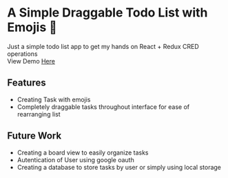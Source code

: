 # A Simple Draggable Todo List with Emojis :rocket:
Just a simple todo list app to get my hands on React + Redux CRED operations
<br />
View Demo [Here](http://draggable-todo-list.netlify.app)

## Features
+ Creating Task with emojis
+ Completely draggable tasks throughout interface for ease of rearranging list

## Future Work
+ Creating a board view to easily organize tasks
+ Autentication of User using google oauth
+ Creating a database to store tasks by user or simply using local storage
